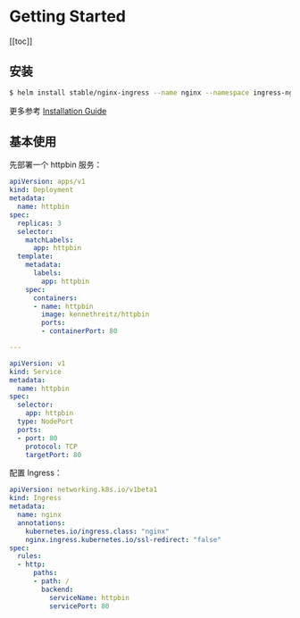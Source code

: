 # Getting Started

[[toc]]

## 安装

```bash
$ helm install stable/nginx-ingress --name nginx --namespace ingress-nginx
```

更多参考 [Installation Guide](https://kubernetes.github.io/ingress-nginx/deploy/)

## 基本使用

先部署一个 httpbin 服务：

```yaml
apiVersion: apps/v1
kind: Deployment
metadata:
  name: httpbin
spec:
  replicas: 3
  selector:
    matchLabels:
      app: httpbin
  template:
    metadata:
      labels:
        app: httpbin
    spec:
      containers:
      - name: httpbin
        image: kennethreitz/httpbin
        ports:
        - containerPort: 80

---

apiVersion: v1
kind: Service
metadata:
  name: httpbin
spec:
  selector:
    app: httpbin
  type: NodePort
  ports:
  - port: 80
    protocol: TCP
    targetPort: 80
```

配置 Ingress：

```yaml
apiVersion: networking.k8s.io/v1beta1
kind: Ingress
metadata:
  name: nginx
  annotations:
    kubernetes.io/ingress.class: "nginx"
    nginx.ingress.kubernetes.io/ssl-redirect: "false"
spec:
  rules:
  - http:
      paths:
      - path: /
        backend:
          serviceName: httpbin
          servicePort: 80
```